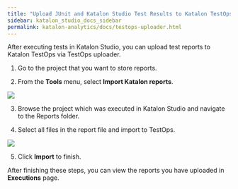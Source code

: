 ```yaml
---
title: "Upload JUnit and Katalon Studio Test Results to Katalon TestOps from web browsers"
sidebar: katalon_studio_docs_sidebar
permalink: katalon-analytics/docs/testops-uploader.html
---
```

After executing tests in Katalon Studio, you can upload test reports to Katalon TestOps via TestOps uploader.

1. Go to the project that you want to store reports.

2. From the **Tools** menu, select **Import Katalon reports**.

![](https://github.com/katalon-studio/docs-images/raw/master/katalon-analytics/docs/testops-uploader/testops-uploader.png)

3. Browse the project which was executed in Katalon Studio and navigate to the Reports folder.

4. Select all files in the report file and import to TestOps.

![](https://github.com/katalon-studio/docs-images/raw/master/katalon-analytics/docs/testops-uploader/select-files.png)

5. Click **Import** to finish.

After finishing these steps, you can view the reports you have uploaded in **Executions** page.
